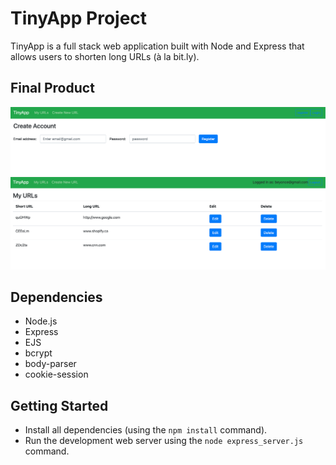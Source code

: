 # TinyApp Project

TinyApp is a full stack web application built with Node and Express that allows users to shorten long URLs (à la bit.ly).

## Final Product

!["Create an account page"](https://github.com/Idiljei/tinyapp/blob/master/docs/createusername.png) 
!["My URLs page"](https://github.com/Idiljei/tinyapp/blob/master/docs/myURLshomepage.png)


## Dependencies

- Node.js
- Express
- EJS
- bcrypt
- body-parser
- cookie-session

## Getting Started

- Install all dependencies (using the `npm install` command).
- Run the development web server using the `node express_server.js` command.
